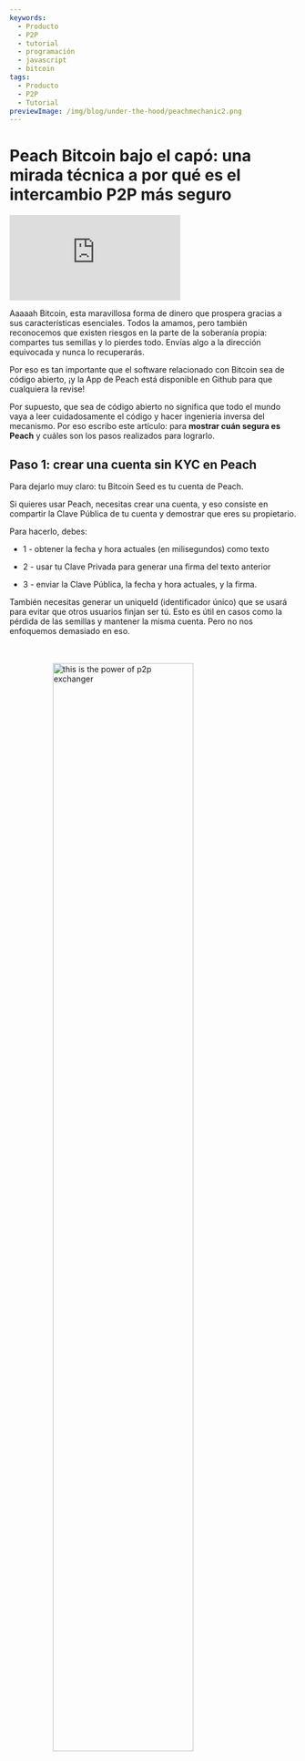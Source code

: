 ```yaml
---
keywords:
  - Producto
  - P2P
  - tutorial
  - programación
  - javascript
  - bitcoin
tags:
  - Producto
  - P2P
  - Tutorial
previewImage: /img/blog/under-the-hood/peachmechanic2.png
---
```


# Peach Bitcoin bajo el capó: una mirada técnica a por qué es el intercambio P2P más seguro


<div class="video-wrapper">
  <iframe
    src="https://www.youtube.com/embed/CGx9LYGTKj8?si=kVrF-PgImNrN1wKg"
    title="PEACH VIDEO OF Under the Hood"
    frameborder="0"
    allow="accelerometer; autoplay; clipboard-write; encrypted-media; gyroscope; picture-in-picture; web-share"
    referrerpolicy="strict-origin-when-cross-origin"
    allowfullscreen
  ></iframe>
</div>


Aaaaah Bitcoin, esta maravillosa forma de dinero que prospera gracias a sus características esenciales. Todos la amamos, pero también reconocemos que existen riesgos en la parte de la soberanía propia: compartes tus semillas y lo pierdes todo. Envías algo a la dirección equivocada y nunca lo recuperarás.

Por eso es tan importante que el software relacionado con Bitcoin sea de código abierto, ¡y la App de Peach está disponible en Github para que cualquiera la revise!

Por supuesto, que sea de código abierto no significa que todo el mundo vaya a leer cuidadosamente el código y hacer ingeniería inversa del mecanismo. Por eso escribo este artículo: para **mostrar cuán segura es Peach** y cuáles son los pasos realizados para lograrlo.

## Paso 1: crear una cuenta sin KYC en Peach

Para dejarlo muy claro: tu Bitcoin Seed es tu cuenta de Peach.

Si quieres usar Peach, necesitas crear una cuenta, y eso consiste en compartir la Clave Pública de tu cuenta y demostrar que eres su propietario.

Para hacerlo, debes:

*  1 - obtener la fecha y hora actuales (en milisegundos) como texto  

*  2 - usar tu Clave Privada para generar una firma del texto anterior  

*  3 - enviar la Clave Pública, la fecha y hora actuales, y la firma.

También necesitas generar un uniqueId (identificador único) que se usará para evitar que otros usuarios finjan ser tú. Esto es útil en casos como la pérdida de las semillas y mantener la misma cuenta. Pero no nos enfoquemos demasiado en eso.

<br><br>
<img src="/img/blog/under-the-hood/underthehood01.png" alt="this is the power of p2p exchanger" style="display:block; margin: auto; width: 70%;">
<br><br>


Aquí está el código para realizar esto en Javascript:

```j

  const seed = randomBytes(64);

  const root = bip32.fromSeed(seed, bitcoin);
  const child = root.derivePath("m/0");
  const keyPair = ECPair.fromPrivateKey(child.privateKey, { network: bitcoin });

  const publicKeyHex = Buffer.from(keyPair.publicKey).toString("hex");

  const session = axios.create({
    baseURL: "https://api.peachbitcoin.com/",
    httpAgent: new http.Agent({ keepAlive: false }),
    httpsAgent: new https.Agent({ keepAlive: false }),
  });

  const registerMessage = String(Date.now());
  const registerMessageSignature = signWithBtcPrivKey(registerMessage, keyPair);

  const resp = await session.post("v1/user/register", {
    publicKey: publicKeyHex,
    message: registerMessage,
    signature: registerMessageSignature,
    uniqueId: "my_own_unique_id_random_12345",
  });

  const accessToken = resp.data.accessToken;

  session.defaults.headers.common["authorization"] = accessToken;

```

¡Felicidades! Acabas de crear una cuenta en Peach. El servidor ha validado que, en este momento, eres el propietario del Par de Claves Bitcoin correspondiente a la Clave Pública enviada.

## Paso 2: enviar tu Clave Pública PGP

Habrá mucha encriptación, pero también algo de desencriptación. Las Claves Bitcoin solo permiten encriptación unidireccional, por lo que necesitaremos Claves PGP para realizar encriptación bidireccional. Esto es fundamental para cifrar y descifrar datos bancarios, mensajes de chat, etc.  

Enviar la Clave Pública PGP es similar al proceso de enviar la Clave Pública Bitcoin. Sin embargo, hay un paso adicional: firmar la Clave Pública PGP con la Clave Privada Bitcoin, para verificar doblemente que el usuario es propietario de ambas claves, la Bitcoin y la PGP.

<br><br>
<img src="/img/blog/under-the-hood/underthehood02.png" alt="this is the power of p2p exchanger" style="display:block; margin: auto; width: 70%;">
<br><br>

```j

const { privateKey: pgpPrivateKey, publicKey: pgpPublicKey } =
    await createPGPKey();

  const pgpPublicKeyMessageSignature = signWithBtcPrivKey(
    pgpPublicKey,
    keyPair
  );
  const setPgpKeysMessage = String(Date.now());

  const setPgpKeysMessageSignature = await signPGPMessage(
    pgpPrivateKey,
    setPgpKeysMessage
  );

  await session.patch("v1/user", {
    pgpPublicKey: pgpPublicKey, // the PGP Pub key
    signature: pgpPublicKeyMessageSignature, // the above signed by the BTC Key
    message: setPgpKeysMessage, // the current timestamp
    pgpSignature: setPgpKeysMessageSignature, // the above signed by the PGP Key
  });

```

En este momento, ¡Peach tiene tus Claves Públicas Bitcoin y PGP! Esto será extremadamente relevante para comerciar en Peach.


## Próximos pasos

A partir de aquí, el tutorial mostrará ambos lados: el del Comprador y el del Vendedor.

Los pasos serán los siguientes:

*   3.S El Vendedor crea una Oferta de Venta  

*   4.S El Vendedor financia el Escrow de Peach  

*   5.B El Comprador realiza una Solicitud de Comercio a la Oferta de Venta  

*   5.S El Vendedor acepta la Solicitud de Comercio del Comprador  

*   6.B El Comprador declara que la transferencia Fiat ha sido realizada  

*   6.S El Vendedor confirma que ha recibido el Pago  


## Paso 3.S: el Vendedor crea una Oferta de Venta

Crear una Oferta de Venta equivale a anunciar que estás dispuesto a vender una cantidad específica de Bitcoin. Pero eso no es todo: el Vendedor debe aceptar algo a cambio. En resumen, una Oferta de Venta es:

*   una cantidad de Bitcoin a vender  

*   las Monedas que el Vendedor acepta  

*   los Métodos de Pago que el Vendedor acepta (efectivo, Transferencia Bancaria, una transacción de Revolut, etc.)  

*   la Prima (qué tan caro es el Bitcoin respecto al valor de mercado actual)  


Si todo va bien, un Comprador se interesará en la oferta y solicitará comerciar con ella. En ese momento, tendrá que seleccionar una sola Moneda y un solo Método de Pago de entre los disponibles, pero mientras más opciones muestre el Vendedor, mayores serán sus posibilidades de atraer a un Comprador.

<br><br>
<img src="/img/blog/under-the-hood/underthehood03.png" alt="this is the power of p2p exchanger" style="display:block; margin: auto; width: 40%;">
<br><br>

```j

const sats_to_sell = 21000;
  const sell_premium = 1; // 1%
  const payment_data_currency = "EUR";
  const payment_data_method = "wise";

  const { address: returnAddress } = bitcoin.payments.p2wpkh({
    pubkey: Buffer.from(keyPair.publicKey),
    network: bitcoin,
  });
  const sellOfferPaymentDataToEncrypt = JSON.stringify({
    reference: "",
    userName: "@myWiseIdTradingBot",
  });

  const paymentDataEncryptSHA256 = await sha256(sellOfferPaymentDataToEncrypt);

  const offerCreateRes = await session.post("v1/offer", {
    type: "ask",
    amount: sats_to_sell,
    meansOfPayment: { [payment_data_currency]: [payment_data_method] }, // {"EUR": ["wise"]}
    paymentData: {
      [payment_data_method]: { hashes: [paymentDataEncryptSHA256] },
    },
    returnAddress: returnAddress,
    premium: sell_premium,
  });

```

Como puedes ver en el código, el Vendedor está anunciando que vende 21,000 sats (0.00021 Bitcoin) con una prima del 1%. Quiere recibir Euros a través de su cuenta Wise.  
Si prestas atención, NO está enviando su ID de cuenta Wise, solo está enviando un Hash. Peach nunca conocerá los Detalles del Método de Pago, para mantener el anonimato.  
También se envía una Dirección de Retorno. Esto se usa en caso de reembolso: si ningún Comprador quiere tu Bitcoin, puedes recuperarlo.

## Paso 4.S: el Vendedor financia el Escrow de Peach

Después de una solicitud exitosa a la API de Peach para crear la Oferta de Venta, el Vendedor obtiene el ID de la Oferta de Venta:

```j
const sellOfferId = offerCreateRes.data.id;

```

Este valor es importante, guárdalo. Hay otras formas de obtenerlo, pero por ahora consérvalo. La Oferta de Venta fue creada, pero aún no es pública: ningún Comprador puede interactuar con ella. Primero, el Vendedor necesita financiar el Escrow.

El Escrow es como una bóveda que requiere la autorización tanto del Vendedor como de Peach para abrirse. El Bitcoin se introduce en la bóveda y permanece allí de forma segura hasta el final del intercambio.  
Como requiere la autorización del Vendedor, y el Escrow es un Script en la Blockchain de Bitcoin (una dirección P2WSH), Peach necesita la Clave Pública del Vendedor para crear este Escrow.

En este momento, el Vendedor envía la Clave Pública que desea usar para el Escrow a Peach, Peach selecciona su propia Clave Pública para la bóveda y la construye, generando una dirección.

<br><br>
<img src="/img/blog/under-the-hood/underthehood04.png" alt="this is the power of p2p exchanger" style="display:block; margin: auto; width: 40%;">
<br><br>

```j
const childSell = root.derivePath(`m/84'/0'/0'/${sellOfferId}'`);

  const keyPairSellOffer = ECPair.fromPrivateKey(childSell.privateKey, {
    network: bitcoin,
  });

  const sellOfferPublicKey = Buffer.from(keyPairSellOffer.publicKey).toString(
    "hex"
  );

  const escrowCreateRes = await session.post(
    "v1/offer/" + sellOfferId + "/escrow",
    {
      publicKey: sellOfferPublicKey,
    }
  );

  const escrowAddress = escrowCreateRes.data.escrows.bitcoin;

  const escrowPeachPublicKey =
    escrowCreateRes.data.escrowPeachPublicKey.bitcoin;

```

Como puedes ver en el código, el Vendedor decidió derivar un nuevo Par de Claves usando el ID de la Oferta de Venta en la ruta de derivación. Este es un enfoque seguro, porque es fácilmente reproducible.  
Después de enviar la Clave Pública, la API de Peach devuelve la dirección a la que el Vendedor debe enviar los 21,000 sats. Sin embargo, no necesitas confiar ciegamente en que esta dirección es válida: puedes verificarla.

¡Así que verifiquémosla!

La API de Peach también devuelve la Clave Pública que Peach usó para este Escrow específico, y esto nos permitirá recrear la dirección escribiendo el Script de Bitcoin:

```j
   OP_IF
       ${script.number.encode(4320).toString("hex")}
       OP_CHECKSEQUENCEVERIFY
       OP_DROP
   OP_ELSE
       ${sellerPublicKey}
       OP_CHECKSIGVERIFY
   OP_ENDIF
   ${peachPublicKey}
   OP_CHECKSIG
```

Este es el Script que usamos para el Escrow:

*  siempre requiere la firma de Peach  

*  además, requiere:  
   * la firma del Vendedor  
   * o que se hayan minado 4320 bloques desde que el Bitcoin fue enviado a esa dirección  


¿Por qué 4320 bloques? Eso equivale a 30 días de bloques minados, a un promedio de 1 bloque cada 10 minutos.  
¿Y por qué existe esa alternativa de requerir solo la firma de Peach después de un mes? Porque los Vendedores podrían no cooperar, perder sus claves, etc.  
Algo es cierto: Peach tiene una reputación impecable en el manejo de los fondos de los Vendedores.

Después de construir el script, puedes verificar la dirección P2WSH que genera y comprobar que es la misma que la API de Peach envió como respuesta al crear el Escrow.

```j
  const multisigScript = bitcoin.script.compile([
    Buffer.from(sellOfferPublicKey, "hex"),
    bitcoin.opcodes.OP_CHECKSIGVERIFY,
  ]);

  const timelockScript = bitcoin.script.compile([
    bitcoin.script.number.encode(4320),
    bitcoin.opcodes.OP_CHECKSEQUENCEVERIFY,
    bitcoin.opcodes.OP_DROP,
  ]);

  const redeemScript = bitcoin.script.compile([
    bitcoin.opcodes.OP_IF,
    ...timelockScript,
    bitcoin.opcodes.OP_ELSE,
    ...multisigScript,
    bitcoin.opcodes.OP_ENDIF,
    Buffer.from(escrowPeachPublicKey, "hex"),
    bitcoin.opcodes.OP_CHECKSIG,
  ]);

  const escrowPayment = bitcoin.payments.p2wsh({
    redeem: { output: redeemScript },
    network: bitcoin,
  });

  console.log("Addresses Match:", escrowPayment.address === escrowAddress);

```

¡Perfecto! Ahora solo realiza una transacción Bitcoin a esa dirección y espera hasta que el Escrow sea declarado como financiado.

```j
  while (true) {
    const fundingStatusRes = await session.get(
      "v1/offer/" + sellOfferId + "/escrow"
    );
    if (fundingStatusRes.data.funding.status === "FUNDED") {
      break;
    }
  }

```

Una vez declarado como financiado (después de que se mine 1 bloque), la Oferta de Venta se vuelve pública y los Compradores pueden empezar a interactuar con ella.

## Paso 5.B: el Comprador realiza una Solicitud de Comercio a la Oferta de Venta

¡Ahora es el momento de que el Comprador entre en acción!

Primero, revisemos todas las Ofertas de Venta disponibles:

```j
const sellOffers = await session.get("v069/sellOffer");
```

Para simplificar, el Comprador se interesará en la primera Oferta de Venta disponible.

```j
const sellOfferToTradeRequestId = sellOffers.data.offers[0].id;
```

Ahora, el Comprador quiere realizar una Solicitud de Comercio, informando al Vendedor que está dispuesto a comerciar bajo sus condiciones.  
Suena simple, ¿verdad? Pero este es el paso más complejo de todo el proceso.

Desglosemos lo que el Comprador necesita enviar:

* el Método de Pago preferido (uno de los permitidos por el Vendedor)  
* la Moneda preferida (igual que arriba)  
* una Clave Simétrica (para que el Comprador y el Vendedor se comuniquen directamente) Encriptada  
* la firma de la Clave Simétrica  
* los Datos de Pago Encriptados usando la Clave Simétrica  
* una firma de los Datos de Pago  
* la Dirección de Liberación: donde el Comprador quiere recibir el Bitcoin comprado  
* la Firma del Mensaje de la Dirección de Liberación: una prueba de que el Comprador posee esa dirección, usando BIP 322  
* la tarifa máxima de minería: cuánto está dispuesto el Comprador a descontar de su Bitcoin final para pagar las tarifas mineras de la transacción final  

Es mucho, ¿verdad? ¡Pero por eso Peach es tan segura! Vamos paso a paso.

### El Método de Pago y la Moneda preferidos:

Este es el más simple:

```j
  const payment_data_currency = "EUR";
  const payment_data_method = "wise";

```

### La Clave Simétrica:

La Clave Simétrica se utilizará con cifrado bidireccional AES256: puedes cifrar un mensaje y luego descifrarlo usando la misma clave.

```j
async function decryptDataWithSymmetricKey(encryptedMessage, symmetricKey) {
  const message = await openpgp.readMessage({
    armoredMessage: encryptedMessage,
  });

  const { data: decrypted } = await openpgp.decrypt({
    message,
    passwords: [symmetricKey],
    format: "utf8",
  });

  return decrypted;
}

async function encryptDataWithSymmetricKey(data, symmetricKey) {
  const message = await openpgp.createMessage({ text: data });
  const encrypted = await openpgp.encrypt({
    message,
    passwords: [symmetricKey],
    format: "armored",
    config: {
      preferredSymmetricAlgorithm: openpgp.enums.symmetric.aes256,
    },
  });
  return encrypted;
}

```

Para crear una, simplemente genera un número aleatorio:

```j
  const symmetricKey = randomBytes(32);
  const symmetricKeyHex = symmetricKey.toString("hex");

```

No vas a enviar esta clave a simple vista: eso arruinaría su propósito.  
Debes cifrarla de manera que solo el Comprador y el Vendedor puedan descifrarla.  
Como ambos usuarios enviaron sus Claves Públicas PGP, necesitamos cifrarla de modo que solo se pueda descifrar usando una de las Claves Privadas PGP correspondientes:

```j
async function encryptForMultipleRecipients(secret, publicKeysArmored) {
  const publicKeys = await Promise.all(
    publicKeysArmored.map((armored) => openpgp.readKey({ armoredKey: armored }))
  );
  const message = await openpgp.createMessage({ text: secret });

  const encrypted = await openpgp.encrypt({
    message,
    encryptionKeys: publicKeys,
  });

  return encrypted;
}

  const matchingUserPgpPubKey = sellOffers.data.offers[0].user.pgpPublicKey;

  const symmetricKeyEncrypted = await encryptForMultipleRecipients(
    symmetricKeyHex,
    [pgpPublicKey, matchingUserPgpPubKey]
  );

```

Y para que el Vendedor esté seguro de que la Clave Simétrica fue creada por el Comprador, este también debe firmarla usando su clave PGP:

```j
  const symmetricKeySignature = await signPGPMessage(
    pgpPrivateKey,
    symmetricKeyHex
  );

```

### Los Datos de Pago:

Esta es la información más valiosa: tus Datos de Pago. Puede ser tu IBAN bancario, tu nombre de usuario de Revolut, cualquier dato que identifique el origen de tu pago Fiat.  
El Vendedor más tarde compartirá su información con el Comprador.

Ahora que tenemos una Clave Simétrica, podemos usarla para cifrar los Datos de Pago, y luego el Vendedor la usará para descifrarlos.

```j
const paymentDataToEncrypt = JSON.stringify({
    reference: "",
    userName: "@buyerWiseId",
  });

const paymentDataEncrypted = await encryptDataWithSymmetricKey(
paymentDataToEncrypt,
symmetricKeyHex
);

const paymentDataSignature = await signPGPMessage(
pgpPrivateKey,
paymentDataToEncrypt
);

```

### Definir la Dirección de Liberación y probar la propiedad:

Debes definir a qué dirección quieres que se envíe el Bitcoin de la transacción una vez completada. Crear una dirección es la parte fácil.  
La parte difícil es probar la propiedad de la dirección.  
Hacemos esto por motivos regulatorios, para asegurar que el Comprador es realmente el propietario, y además actúa como una precaución extra (esto por sí solo hace que Peach sea inmune al ataque de sustitución de direcciones usando librerías Javascript de septiembre de 2025).

La prueba de propiedad se realiza usando BIP-322, que te permite usar tu Clave Privada Bitcoin para firmar un mensaje que puede validarse usando la Dirección.

```j
  const { address } = bitcoin.payments.p2wpkh({
    pubkey: Buffer.from(keyPair.publicKey),
    network: bitcoin,
  });

  const ownershipMessage =
    "I confirm that only I, peach" +
    publicKeyHex.slice(0, 8) +
    ", control the address " +
    address;

  const releaseAddressSignature = signWithBIP322(
    wif,
    address,
    ownershipMessage
  );

```

### Un último detalle: la tarifa máxima de minería:

Como Comprador, puede que no quieras gastar demasiado en tarifas para recibir tu Bitcoin, y prefieras esperar a que las tarifas bajen antes de recibir los fondos.  
En este caso, puedes definir la Tarifa Máxima de Minería que estás dispuesto a “pagar” para que te envíen el Bitcoin.

### Finalmente, realizas la Solicitud de Comercio a la Oferta de Venta

¡Vaya recorrido! Pero aquí está, y puedes enviarla.

```j
  await session.post(
    "v069/sellOffer/" + sellOfferToTradeRequestId + "/tradeRequestPerformed",
    {
      paymentMethod: payment_data_method,
      currency: payment_data_currency,
      paymentDataHashed: paymentDataToEncryptSHA256,
      paymentDataEncrypted: paymentDataEncrypted,
      paymentDataSignature: paymentDataSignature,
      symmetricKeyEncrypted: symmetricKeyEncrypted,
      symmetricKeySignature: symmetricKeySignature,
      maxMiningFeeRate: 2, // sats/vb
      releaseAddress: address,
      releaseAddressMessageSignature: releaseAddressSignature,
    }
  );

```

<br><br>
<img src="/img/blog/under-the-hood/underthehood05.png" alt="this is the power of p2p exchanger" style="display:block; margin: auto; width: 40%;">
<br><br>

Ahora es el turno del Vendedor de aceptarla.

## Paso 5.S: el Vendedor acepta la Solicitud de Comercio

El Vendedor ha estado esperando que un Comprador interactúe con su Oferta de Venta.  
Revisa la lista de Solicitudes de Comercio:

```j
const receivedTradeRequestRequest = await session.get(
    "v069/sellOffer/" + sellOfferId + "/tradeRequestReceived"
  );

  const tradeReq = receivedTradeRequestRequest.data[0];

```

Si el Vendedor desea aceptar la Solicitud de Comercio, debe compartir sus Datos de Pago con el Comprador, para que este sepa a dónde debe enviarse el pago Fiat.

Como el Comprador ya creó y envió una Clave Simétrica, el Vendedor puede descifrarla (porque fue cifrada con su propia Clave Pública PGP) y usarla para cifrar sus propios Datos de Pago.

```j
  const receivedSymmetricKey = await decryptWithPrivateKey(
    tradeReq.symmetricKeyEncrypted,
    pgpPrivateKey
  );

  const sellOfferPaymentDataEncrypted = await encryptDataWithSymmetricKey(
    sellOfferPaymentDataToEncrypt,
    receivedSymmetricKey
  );

  const sellOfferPaymentDataSignature = await signPGPMessage(
    pgpPrivateKey,
    sellOfferPaymentDataToEncrypt
  );

```

¡Y eso es todo! Ahora el Vendedor puede aceptar la Solicitud de Comercio y comienza una transacción oficial.

<br><br>
<img src="/img/blog/under-the-hood/underthehood06.png" alt="this is the power of p2p exchanger" style="display:block; margin: auto; width: 40%;">
<br><br>

```j
  await session.post(
    "v069/sellOffer/" +
      sellOfferId +
      "/tradeRequestReceived/" +
      tradeReq.userId +
      "/accept",
    {
      paymentDataEncrypted: sellOfferPaymentDataEncrypted,
      paymentDataSignature: sellOfferPaymentDataSignature,
      paymentData: {
        [payment_data_method]: { hashes: [paymentDataEncryptSHA256] },
      },
    }
  );

```

Si entender todo el proceso fue difícil, aquí hay una imagen para ilustrarlo:

<br><br>
<img src="/img/blog/under-the-hood/underthehood07.png" alt="this is the power of p2p exchanger" style="display:block; margin: auto; width: 90%;">
<br><br>

## Paso 6.B: el Comprador declara que el Pago ha sido realizado

El Comprador puede verificar si tiene Contratos (que son intercambios acordados entre un Comprador y un Vendedor) consultando el endpoint de resúmenes de Contrato:

```j
  const contractsRes = await session.get("v1/contracts/summary");
  const contract = contractsRes.data.find((obj) =>
    obj.id.startsWith(sellOfferToTradeRequestId + "-")
  );

  if (contract.tradeStatus !== "paymentRequired") throw Error;
```

Esto le proporcionará una lista de todos los Contratos en los que participa.  
Si hay un Contrato con el estado de intercambio “paymentRequired”, entonces es su turno de realizar el pago Fiat.

Para que eso suceda, debe descifrar los Datos de Pago del Vendedor usando la Clave Simétrica del momento en que se realizó la Solicitud de Comercio.  
Si no la guardó, no hay problema, porque está disponible para él y puede descifrarla con su Clave Privada PGP.

```j

  const contractRes = await session.get("v1/contract/" + contract.id);

  const receivedSymmetricKey = await decryptWithPrivateKey(
    contractRes.data.symmetricKeyEncrypted,
    pgpPrivateKey
  );

  if (receivedSymmetricKey !== symmetricKeyHex) throw Error;

  const decryptedSellerPaymentData = await decryptDataWithSymmetricKey(
    contractRes.data.paymentDataEncrypted,
    receivedSymmetricKey
  );

  console.log("Seller Payment Data ", JSON.parse(decryptedSellerPaymentData));
```

Ahora esto debe ocurrir fuera de Peach: el Comprador abre su aplicación bancaria (u otra similar) y realiza una transferencia Fiat al destinatario de los Datos de Pago del Vendedor.

Si este paso, como lector, te genera dudas, recuerda que el Bitcoin ya está en el Escrow, controlado por Peach y el Vendedor.  
Incluso puedes acceder a la dirección del Escrow, que está disponible en los datos del Contrato devueltos por la API, y usar un explorador de Blockchain para verificar si el Bitcoin está allí.

Después de realizar la transferencia Fiat, el Comprador debe declarar que el Pago fue realizado:

```j
  const confirmPaymentRes = await session.post(
    "v1/contract/" + contract.id + "/payment/confirm"
  );
```

<br><br>
<img src="/img/blog/under-the-hood/underthehood08.png" alt="this is the power of p2p exchanger" style="display:block; margin: auto; width: 40%;">
<br><br>

Este fue el último paso del Comprador.  
Ahora el Vendedor debe confirmar que ha recibido el pago Fiat y liberar el Bitcoin del Escrow a la dirección del Comprador.

## Paso 6.S: el Vendedor confirma que ha recibido el Pago

De manera similar al Comprador, el Vendedor revisa los Contratos que le han sido asignados.

```j
  const contractsRes = await session.get("v1/contracts/summary");
  const contract = contractsRes.data[0];

  const contractRes = await session.get("v1/contract/" + contract.id);

```

En la respuesta de la API del Contrato, el Vendedor obtendrá una Transacción Bitcoin Parcialmente Firmada (PSBT), que es una transacción del Bitcoin en el Escrow hacia la dirección del Comprador, con una firma de Peach.  
Esto significa que solo necesita la firma del Vendedor para convertirse en una transacción válida:

```j
  const releasePSBTBase64 = contractRes.data.releasePsbt;

  const parsedPSBT = bitcoin.Psbt.fromBase64(releasePSBTBase64, {
    network: bitcoin,
  });

  parsedPSBT.signInput(0, childSell);

```

<br><br>
<img src="/img/blog/under-the-hood/underthehood09.png" alt="this is the power of p2p exchanger" style="display:block; margin: auto; width: 40%;">
<br><br>

Ahora el Vendedor puede finalizar la Transacción, pasando las dos firmas y el Script Bitcoin del Escrow.  
Como estamos usando la ruta MultiSig del script (escrita como la segunda ruta), debemos pasar OP_FALSE a la pila para que la instrucción IF se evalúe correctamente.

```j
export const getFinalScript = (_inputIndex, input, bitcoinScript) => {
  const network = bitcoin;

  const payment = payments.p2wsh({
    network,
    redeem: {
      network,
      output: bitcoinScript,
      input: bitcoin.script.compile([
        input.partialSig[0].signature,
        input.partialSig[1].signature,
        opcodes.OP_FALSE,
      ]),
    },
  });

  parsedPSBT.finalizeInput(0, getFinalScript);

  const tx = parsedPSBT.extractTransaction().toHex();

```

El último paso: enviar la Transacción finalizada a la API de Peach:

```j
  await session.post("v1/contract/" + contract.id + "/payment/confirm", {
    releaseTransaction: tx,
  });

```

¡Damas y caballeros, así es como comerciamos en Peach con la máxima seguridad y privacidad!
